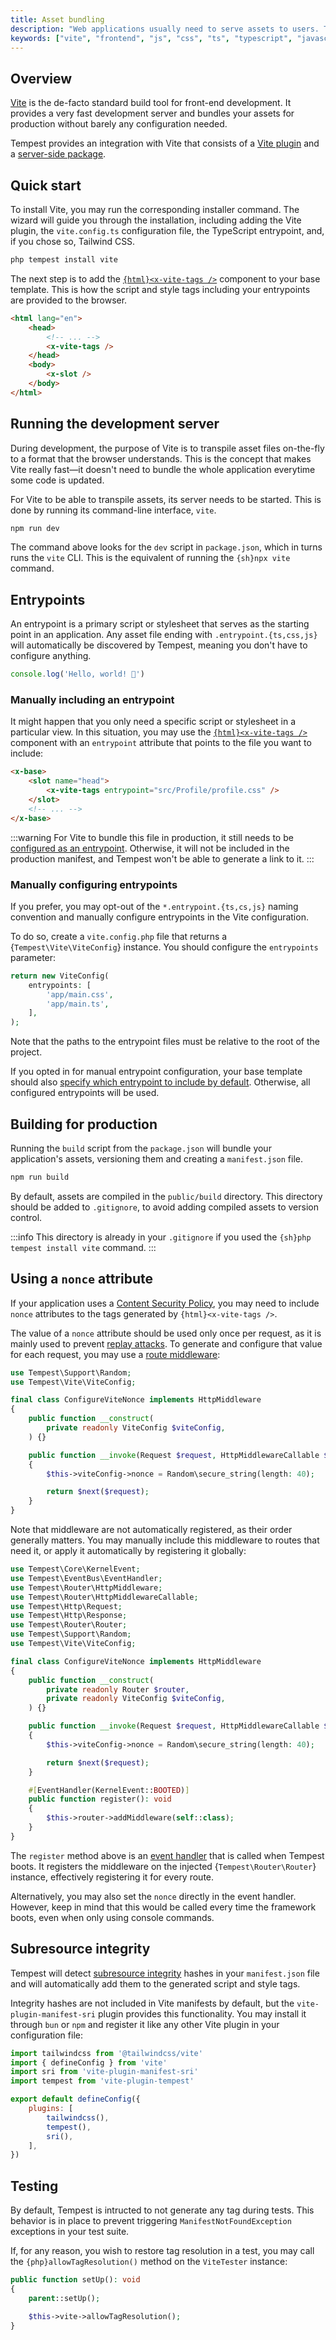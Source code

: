 ```yaml
---
title: Asset bundling
description: "Web applications usually need to serve assets to users. Tempest provide a seamless integration with Vite, the most popular front-end development server and build tool"
keywords: ["vite", "frontend", "js", "css", "ts", "typescript", "javascript", "sri", "manifest", "assets"]
---
```


## Overview

[Vite](https://vite.dev) is the de-facto standard build tool for front-end development. It provides a very fast development server and bundles your assets for production without barely any configuration needed.

Tempest provides an integration with Vite that consists of a [Vite plugin](https://github.com/tempestphp/tempest-framework/tree/main/packages/vite-plugin-tempest) and a [server-side package](https://github.com/tempestphp/tempest-framework/tree/main/src/Tempest/Vite).

## Quick start

To install Vite, you may run the corresponding installer command. The wizard will guide you through the installation, including adding the Vite plugin, the `vite.config.ts` configuration file, the TypeScript entrypoint, and, if you chose so, Tailwind CSS.

```sh
php tempest install vite
```

The next step is to add the [`{html}<x-vite-tags />`](../1-essentials/02-views.md#x-vite-tags) component to your base template. This is how the script and style tags including your entrypoints are provided to the browser.

```html x-base.view.php
<html lang="en">
	<head>
		<!-- ... -->
		<x-vite-tags />
	</head>
	<body>
		<x-slot />
	</body>
</html>
```

## Running the development server

During development, the purpose of Vite is to transpile asset files on-the-fly to a format that the browser understands. This is the concept that makes Vite really fast—it doesn't need to bundle the whole application everytime some code is updated.

For Vite to be able to transpile assets, its server needs to be started. This is done by running its command-line interface, `vite`.

```sh
npm run dev
```

The command above looks for the `dev` script in `package.json`, which in turns runs the `vite` CLI. This is the equivalent of running the `{sh}npx vite` command.

## Entrypoints

An entrypoint is a primary script or stylesheet that serves as the starting point in an application. Any asset file ending with `.entrypoint.{ts,css,js}` will automatically be discovered by Tempest, meaning you don't have to configure anything.

```js app/main.entrypoint.ts
console.log('Hello, world! 🌊')
```

### Manually including an entrypoint

It might happen that you only need a specific script or stylesheet in a particular view. In this situation, you may use the [`{html}<x-vite-tags />`](./03-views#x-vite-tags) component with an `entrypoint` attribute that points to the file you want to include:

```html app/Profile/show.view.php
<x-base>
	<slot name="head">
		<x-vite-tags entrypoint="src/Profile/profile.css" />
	</slot>
	<!-- ... -->
</x-base>
```

:::warning
For Vite to bundle this file in production, it still needs to be [configured as an entrypoint](#manually-configuring-entrypoints). Otherwise, it will not be included in the production manifest, and Tempest won't be able to generate a link to it.
:::

### Manually configuring entrypoints

If you prefer, you may opt-out of the `*.entrypoint.{ts,cs,js}` naming convention and manually configure entrypoints in the Vite configuration.

To do so, create a `vite.config.php` file that returns a {`Tempest\Vite\ViteConfig`} instance. You should configure the `entrypoints` parameter:

```php app/vite.config.php
return new ViteConfig(
    entrypoints: [
        'app/main.css',
        'app/main.ts',
    ],
);
```

Note that the paths to the entrypoint files must be relative to the root of the project.

If you opted in for manual entrypoint configuration, your base template should also [specify which entrypoint to include by default](#manually-including-an-entrypoint). Otherwise, all configured entrypoints will be used.

## Building for production

Running the `build` script from the `package.json` will bundle your application's assets, versioning them and creating a `manifest.json` file.

```sh
npm run build
```

By default, assets are compiled in the `public/build` directory. This directory should be added to `.gitignore`, to avoid adding compiled assets to version control.

:::info
This directory is already in your `.gitignore` if you used the `{sh}php tempest install vite` command.
:::

## Using a `nonce` attribute

If your application uses a [Content Security Policy](https://developer.mozilla.org/en-US/docs/Web/HTTP/Guides/CSP), you may need to include `nonce` attributes to the tags generated by `{html}<x-vite-tags />`.

The value of a `nonce` attribute should be used only once per request, as it is mainly used to prevent [replay attacks](https://en.wikipedia.org/wiki/Replay_attack). To generate and configure that value for each request, you may use a [route middleware](../1-essentials/02-views.md#route-middleware):

```php
use Tempest\Support\Random;
use Tempest\Vite\ViteConfig;

final class ConfigureViteNonce implements HttpMiddleware
{
    public function __construct(
        private readonly ViteConfig $viteConfig,
    ) {}

    public function __invoke(Request $request, HttpMiddlewareCallable $next): Response
    {
        $this->viteConfig->nonce = Random\secure_string(length: 40);

        return $next($request);
    }
}
```

Note that middleware are not automatically registered, as their order generally matters. You may manually include this middleware to routes that need it, or apply it automatically by registering it globally:

```php
use Tempest\Core\KernelEvent;
use Tempest\EventBus\EventHandler;
use Tempest\Router\HttpMiddleware;
use Tempest\Router\HttpMiddlewareCallable;
use Tempest\Http\Request;
use Tempest\Http\Response;
use Tempest\Router\Router;
use Tempest\Support\Random;
use Tempest\Vite\ViteConfig;

final class ConfigureViteNonce implements HttpMiddleware
{
    public function __construct(
        private readonly Router $router,
        private readonly ViteConfig $viteConfig,
    ) {}

    public function __invoke(Request $request, HttpMiddlewareCallable $next): Response
    {
        $this->viteConfig->nonce = Random\secure_string(length: 40);

        return $next($request);
    }

    #[EventHandler(KernelEvent::BOOTED)]
    public function register(): void
    {
        $this->router->addMiddleware(self::class);
    }
}
```

The `register` method above is an [event handler](../2-features/08-events.md) that is called when Tempest boots. It registers the middleware on the injected {`Tempest\Router\Router`} instance, effectively registering it for every route.

Alternatively, you may also set the `nonce` directly in the event handler. However, keep in mind that this would be called every time the framework boots, even when only using console commands.

## Subresource integrity

Tempest will detect [subresource integrity](https://developer.mozilla.org/en-US/docs/Web/Security/Subresource_Integrity) hashes in your `manifest.json` file and will automatically add them to the generated script and style tags.

Integrity hashes are not included in Vite manifests by default, but the `vite-plugin-manifest-sri` plugin provides this functionality. You may install it through `bun` or `npm` and register it like any other Vite plugin in your configuration file:

```js vite.config.ts
import tailwindcss from '@tailwindcss/vite'
import { defineConfig } from 'vite'
import sri from 'vite-plugin-manifest-sri'
import tempest from 'vite-plugin-tempest'

export default defineConfig({
	plugins: [
		tailwindcss(),
		tempest(),
		sri(),
	],
})
```

## Testing

By default, Tempest is intructed to not generate any tag during tests. This behavior is in place to prevent triggering `ManifestNotFoundException` exceptions in your test suite.

If, for any reason, you wish to restore tag resolution in a test, you may call the `{php}allowTagResolution()` method on the `ViteTester` instance:

```php tests/SomeTest.php
public function setUp(): void
{
    parent::setUp();

    $this->vite->allowTagResolution();
}
```
